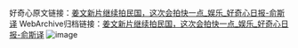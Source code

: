 好奇心原文链接：[姜文新片继续拍民国，这次会拍快一点_娱乐_好奇心日报-俞斯译](https://www.qdaily.com/articles/8519.html)
WebArchive归档链接：[姜文新片继续拍民国，这次会拍快一点_娱乐_好奇心日报-俞斯译](http://web.archive.org/web/20190623153027/https://www.qdaily.com/articles/8519.html)
![image](http://ww3.sinaimg.cn/large/007d5XDpgy1g3vde90v9pj30u02f97u8)